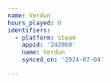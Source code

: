 ```yaml
---
name: Verdun
hours_played: 0
identifiers:
  - platform: steam
    appid: '242860'
    name: Verdun
    synced_on: '2024-07-04'

---
```

